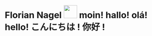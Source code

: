 # Florian Nagel <img src="https://raw.githubusercontent.com/MartinHeinz/MartinHeinz/master/wave.gif" width="42px" style="max-width:100%;"> moin! hallo! olá! hello! こんにちは ! 你好 !
